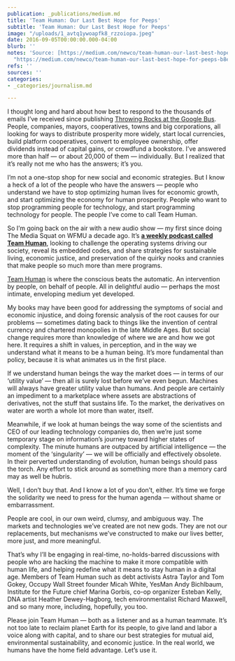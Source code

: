 ```yaml
---
publication: _publications/medium.md
title: 'Team Human: Our Last Best Hope for Peeps'
subtitle: 'Team Human: Our Last Best Hope for Peeps'
image: "/uploads/1_avtq1ywoapfk8_rzzoiopa.jpeg"
date: 2016-09-05T00:00:00.000-04:00
blurb: ''
notes: 'Source: [https://medium.com/newco/team-human-our-last-best-hope-for-peeps-b8e723ad7fa2](https://medium.com/newco/team-human-our-last-best-hope-for-peeps-b8e723ad7fa2
  "https://medium.com/newco/team-human-our-last-best-hope-for-peeps-b8e723ad7fa2")'
refs: ''
sources: ''
categories:
- _categories/journalism.md

---
```

I thought long and hard about how best to respond to the thousands of emails I’ve received since publishing [Throwing Rocks at the Google Bus](http://rushkoff.com/throwingrocks). People, companies, mayors, cooperatives, towns and big corporations, all looking for ways to distribute prosperity more widely, start local currencies, build platform cooperatives, convert to employee ownership, offer dividends instead of capital gains, or crowdfund a bookstore. I’ve answered more than half — or about 20,000 of them — individually. But I realized that it’s really not me who has the answers; it’s you.

I’m not a one-stop shop for new social and economic strategies. But I know a heck of a lot of the people who have the answers — people who understand we have to stop optimizing human lives for economic growth, and start optimizing the economy for human prosperity. People who want to stop programming people for technology, and start programming technology for people. The people I’ve come to call Team Human.

So I’m going back on the air with a new audio show — my first since doing The Media Squat on WFMU a decade ago. It’s [**a weekly podcast called Team Human**](http://teamhuman.fm/), looking to challenge the operating systems driving our society, reveal its embedded codes, and share strategies for sustainable living, economic justice, and preservation of the quirky nooks and crannies that make people so much more than mere programs.

[Team Human](http://teamhuman.fm/) is where the conscious beats the automatic. An intervention by people, on behalf of people. All in delightful audio — perhaps the most intimate, enveloping medium yet developed.

My books may have been good for addressing the symptoms of social and economic injustice, and doing forensic analysis of the root causes for our problems — sometimes dating back to things like the invention of central currency and chartered monopolies in the late Middle Ages. But social change requires more than knowledge of where we are and how we got here. It requires a shift in values, in perception, and in the way we understand what it means to be a human being. It’s more fundamental than policy, because it is what animates us in the first place.

If we understand human beings the way the market does — in terms of our ‘utility value’ — then all is surely lost before we’ve even begun. Machines will always have greater utility value than humans. And people are certainly an impediment to a marketplace where assets are abstractions of derivatives, not the stuff that sustains life. To the market, the derivatives on water are worth a whole lot more than water, itself.

Meanwhile, if we look at human beings the way some of the scientists and CEO of our leading technology companies do, then we’re just some temporary stage on information’s journey toward higher states of complexity. The minute humans are outpaced by artificial intelligence — the moment of the ‘singularity’ — we will be officially and effectively obsolete. In their perverted understanding of evolution, human beings should pass the torch. Any effort to stick around as something more than a memory card may as well be hubris.

Well, I don’t buy that. And I know a lot of you don’t, either. It’s time we forge the solidarity we need to press for the human agenda — without shame or embarrassment.

People are cool, in our own weird, clumsy, and ambiguous way. The markets and technologies we’ve created are not new gods. They are not our replacements, but mechanisms we’ve constructed to make our lives better, more just, and more meaningful.

That’s why I’ll be engaging in real-time, no-holds-barred discussions with people who are hacking the machine to make it more compatible with human life, and helping redefine what it means to stay human in a digital age. Members of Team Human such as debt activists Astra Taylor and Tom Gokey, Occupy Wall Street founder Micah White, YesMan Andy Bichlbaum, Institute for the Future chief Marina Gorbis, co-op organizer Esteban Kelly, DNA artist Heather Dewey-Hagborg, tech environmentalist Richard Maxwell, and so many more, including, hopefully, you too.

Please join Team Human — both as a listener and as a human teammate. It’s not too late to reclaim planet Earth for its people, to give land and labor a voice along with capital, and to share our best strategies for mutual aid, environmental sustainability, and economic justice. In the real world, we humans have the home field advantage. Let’s use it.